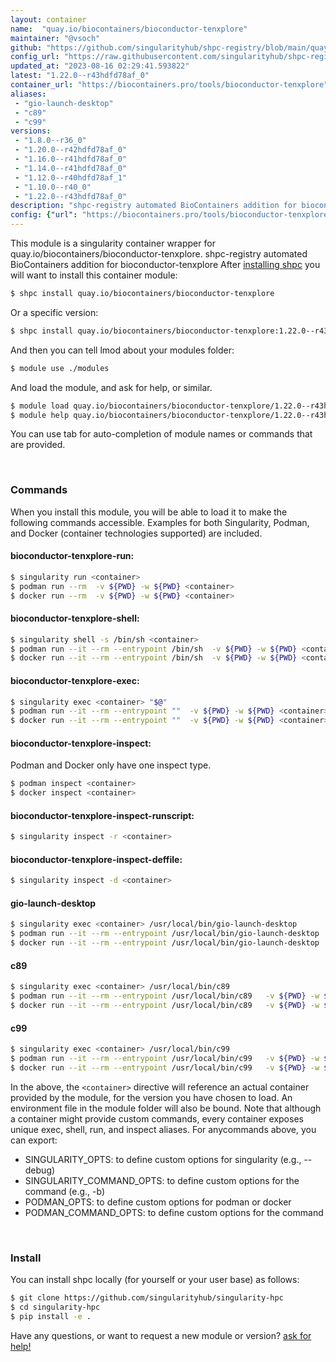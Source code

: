 ```yaml
---
layout: container
name:  "quay.io/biocontainers/bioconductor-tenxplore"
maintainer: "@vsoch"
github: "https://github.com/singularityhub/shpc-registry/blob/main/quay.io/biocontainers/bioconductor-tenxplore/container.yaml"
config_url: "https://raw.githubusercontent.com/singularityhub/shpc-registry/main/quay.io/biocontainers/bioconductor-tenxplore/container.yaml"
updated_at: "2023-08-16 02:29:41.593822"
latest: "1.22.0--r43hdfd78af_0"
container_url: "https://biocontainers.pro/tools/bioconductor-tenxplore"
aliases:
 - "gio-launch-desktop"
 - "c89"
 - "c99"
versions:
 - "1.8.0--r36_0"
 - "1.20.0--r42hdfd78af_0"
 - "1.16.0--r41hdfd78af_0"
 - "1.14.0--r41hdfd78af_0"
 - "1.12.0--r40hdfd78af_1"
 - "1.10.0--r40_0"
 - "1.22.0--r43hdfd78af_0"
description: "shpc-registry automated BioContainers addition for bioconductor-tenxplore"
config: {"url": "https://biocontainers.pro/tools/bioconductor-tenxplore", "maintainer": "@vsoch", "description": "shpc-registry automated BioContainers addition for bioconductor-tenxplore", "latest": {"1.22.0--r43hdfd78af_0": "sha256:2458222a19e04fb2a20571483193cf4b3b362ce20e90d4ecf5650c896fce5ca4"}, "tags": {"1.8.0--r36_0": "sha256:b6c2f522bef9013dae5eec4a11a4eac4d5f2fd11195ae4a0b79fe5108ef92673", "1.20.0--r42hdfd78af_0": "sha256:a0acd7ec4597dc35dbca98af48363392b743f700c609ad243e37a916411fae9e", "1.16.0--r41hdfd78af_0": "sha256:58b6d661d9a61e7edaac507763d973df3fac55e058eba947bfb62dc8799b32df", "1.14.0--r41hdfd78af_0": "sha256:e2e1ae686117ee292a024402d78fb5855ff1d833f79dea18c196618430ba4b84", "1.12.0--r40hdfd78af_1": "sha256:e4950d77c564f9dc5e30286ab2fcb440ace0cbbbbe82fa1d8cdd7228a97763ef", "1.10.0--r40_0": "sha256:d80cc066117c96c9ba0e1312abdf890fb5e82a737ef4d10b16be0febbf9281e3", "1.22.0--r43hdfd78af_0": "sha256:2458222a19e04fb2a20571483193cf4b3b362ce20e90d4ecf5650c896fce5ca4"}, "docker": "quay.io/biocontainers/bioconductor-tenxplore", "aliases": {"gio-launch-desktop": "/usr/local/bin/gio-launch-desktop", "c89": "/usr/local/bin/c89", "c99": "/usr/local/bin/c99"}}
---
```


This module is a singularity container wrapper for quay.io/biocontainers/bioconductor-tenxplore.
shpc-registry automated BioContainers addition for bioconductor-tenxplore
After [installing shpc](#install) you will want to install this container module:


```bash
$ shpc install quay.io/biocontainers/bioconductor-tenxplore
```

Or a specific version:

```bash
$ shpc install quay.io/biocontainers/bioconductor-tenxplore:1.22.0--r43hdfd78af_0
```

And then you can tell lmod about your modules folder:

```bash
$ module use ./modules
```

And load the module, and ask for help, or similar.

```bash
$ module load quay.io/biocontainers/bioconductor-tenxplore/1.22.0--r43hdfd78af_0
$ module help quay.io/biocontainers/bioconductor-tenxplore/1.22.0--r43hdfd78af_0
```

You can use tab for auto-completion of module names or commands that are provided.

<br>

### Commands

When you install this module, you will be able to load it to make the following commands accessible.
Examples for both Singularity, Podman, and Docker (container technologies supported) are included.

#### bioconductor-tenxplore-run:

```bash
$ singularity run <container>
$ podman run --rm  -v ${PWD} -w ${PWD} <container>
$ docker run --rm  -v ${PWD} -w ${PWD} <container>
```

#### bioconductor-tenxplore-shell:

```bash
$ singularity shell -s /bin/sh <container>
$ podman run --it --rm --entrypoint /bin/sh  -v ${PWD} -w ${PWD} <container>
$ docker run --it --rm --entrypoint /bin/sh  -v ${PWD} -w ${PWD} <container>
```

#### bioconductor-tenxplore-exec:

```bash
$ singularity exec <container> "$@"
$ podman run --it --rm --entrypoint ""  -v ${PWD} -w ${PWD} <container> "$@"
$ docker run --it --rm --entrypoint ""  -v ${PWD} -w ${PWD} <container> "$@"
```

#### bioconductor-tenxplore-inspect:

Podman and Docker only have one inspect type.

```bash
$ podman inspect <container>
$ docker inspect <container>
```

#### bioconductor-tenxplore-inspect-runscript:

```bash
$ singularity inspect -r <container>
```

#### bioconductor-tenxplore-inspect-deffile:

```bash
$ singularity inspect -d <container>
```


#### gio-launch-desktop

```bash
$ singularity exec <container> /usr/local/bin/gio-launch-desktop
$ podman run --it --rm --entrypoint /usr/local/bin/gio-launch-desktop   -v ${PWD} -w ${PWD} <container> -c " $@"
$ docker run --it --rm --entrypoint /usr/local/bin/gio-launch-desktop   -v ${PWD} -w ${PWD} <container> -c " $@"
```


#### c89

```bash
$ singularity exec <container> /usr/local/bin/c89
$ podman run --it --rm --entrypoint /usr/local/bin/c89   -v ${PWD} -w ${PWD} <container> -c " $@"
$ docker run --it --rm --entrypoint /usr/local/bin/c89   -v ${PWD} -w ${PWD} <container> -c " $@"
```


#### c99

```bash
$ singularity exec <container> /usr/local/bin/c99
$ podman run --it --rm --entrypoint /usr/local/bin/c99   -v ${PWD} -w ${PWD} <container> -c " $@"
$ docker run --it --rm --entrypoint /usr/local/bin/c99   -v ${PWD} -w ${PWD} <container> -c " $@"
```



In the above, the `<container>` directive will reference an actual container provided
by the module, for the version you have chosen to load. An environment file in the
module folder will also be bound. Note that although a container
might provide custom commands, every container exposes unique exec, shell, run, and
inspect aliases. For anycommands above, you can export:

 - SINGULARITY_OPTS: to define custom options for singularity (e.g., --debug)
 - SINGULARITY_COMMAND_OPTS: to define custom options for the command (e.g., -b)
 - PODMAN_OPTS: to define custom options for podman or docker
 - PODMAN_COMMAND_OPTS: to define custom options for the command

<br>

### Install

You can install shpc locally (for yourself or your user base) as follows:

```bash
$ git clone https://github.com/singularityhub/singularity-hpc
$ cd singularity-hpc
$ pip install -e .
```

Have any questions, or want to request a new module or version? [ask for help!](https://github.com/singularityhub/singularity-hpc/issues)